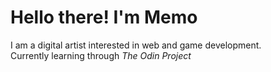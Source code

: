 <h1> Hello there! I'm Memo </h1>
<p> I am a digital artist interested in web and game development. <br>
Currently learning through <i>The Odin Project</i></p>


<!---
Memo-Cardenas/Memo-Cardenas is a ✨ special ✨ repository because its `README.md` (this file) appears on your GitHub profile.
You can click the Preview link to take a look at your changes.
--->
